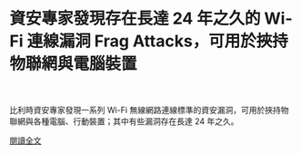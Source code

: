 # 資安專家發現存在長達 24 年之久的 Wi-Fi 連線漏洞 Frag Attacks，可用於挾持物聯網與電腦裝置

<!--more-->
<!--301-->
<br><br/>
比利時資安專家發現一系列 Wi-Fi 無線網路連線標準的資安漏洞，可用於挾持物聯網與各種電腦、行動裝置；其中有些漏洞存在長達 24 年之久。

[閱讀全文](https://www.twcert.org.tw/tw/cp-104-4736-0e203-1.html)
